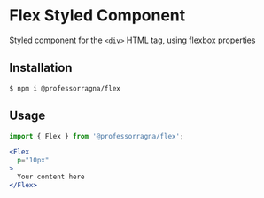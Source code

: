 # Flex Styled Component

Styled component for the `<div>` HTML tag, using flexbox properties

## Installation

```
$ npm i @professorragna/flex
```

## Usage

```jsx
import { Flex } from '@professorragna/flex';

<Flex
  p="10px"
>
  Your content here
</Flex>
```
